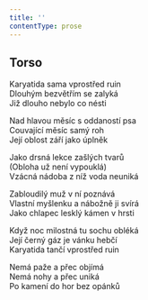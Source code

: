 ```yaml
---
title: ''
contentType: prose
---
```


## Torso

Karyatida sama vprostřed ruin  
Dlouhým bezvětřím se zalyká  
Již dlouho nebylo co nésti

Nad hlavou měsíc s oddaností psa  
Couvající měsíc samý roh  
Její oblost září jako úplněk

Jako drsná lekce zašlých tvarů  
(Obloha už není vypouklá)  
Vzácná nádoba z níž voda neuniká

Zabloudilý muž v ní poznává  
Vlastní myšlenku a nábožně ji svírá  
Jako chlapec lesklý kámen v hrsti

Když noc milostná tu sochu obléká  
Její černý gáz je vánku hebčí  
Karyatida tančí vprostřed ruin

Nemá paže a přec objímá  
Nemá nohy a přec uniká  
Po kamení do hor bez opánků
